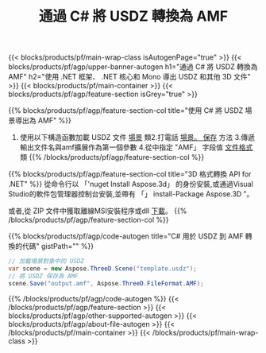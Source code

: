 ﻿---
title: 通過 C# 將 USDZ 轉換為 AMF 
description: 使用 .NET API 轉換 USDZ 和其他 3D 文件
url: /zh-hant/net/conversion/usdz-to-amf/
family: 3d
platformtag: net
feature: conversion
informat: USDZ
outformat: AMF
otherformats: AMF DAE HTML JT PDF DRC DXF PLY 
---
{{< blocks/products/pf/main-wrap-class isAutogenPage="true" >}}
{{< blocks/products/pf/agp/upper-banner-autogen h1="通過 C# 將 USDZ 轉換為 AMF" h2="使用 .NET 框架、 .NET 核心和 Mono 導出 USDZ 和其他 3D 文件" >}}
{{< blocks/products/pf/main-container >}}
{{< blocks/products/pf/agp/feature-section isGrey="true" >}}

{{% blocks/products/pf/agp/feature-section-col title="使用 C# 將 USDZ 場景導出為 AMF" %}}
1. 使用以下構造函數加載 USDZ 文件 [場景](https://apireference.aspose.com/3d/net/aspose.threed/scene) 類2.打電話 [場景。 保存](https://apireference.aspose.com/3d/net/aspose.threed/scene/methods/save/index) 方法
3.傳遞輸出文件名與amf擴展作為第一個參數
4.從中指定 "AMF」 字段值 [文件格式](https://apireference.aspose.com/3d/net/aspose.threed/fileformat/fields/index) 類
{{% /blocks/products/pf/agp/feature-section-col %}}

{{% blocks/products/pf/agp/feature-section-col title="3D 格式轉換 API for .NET" %}}
從命令行以 「'nuget Install Aspose.3d」 的身份安裝,或通過Visual Studio的軟件包管理器控制台安裝,並帶有 「」 install-Package Aspose.3D ”。

或者,從 ZIP 文件中獲取離線MSI安裝程序或dll [下載](https://downloads.aspose.com/3d/net)。
{{% /blocks/products/pf/agp/feature-section-col %}}

{{% blocks/products/pf/agp/code-autogen title="C# 用於 USDZ 到 AMF 轉換的代碼" gistPath="" %}}
```cs
// 加載場景對象中的 USDZ 
var scene = new Aspose.ThreeD.Scene("template.usdz");
// 將 USDZ 保存為 AMF 
scene.Save("output.amf", Aspose.ThreeD.FileFormat.AMF);

```
{{% /blocks/products/pf/agp/code-autogen %}}
{{< /blocks/products/pf/agp/feature-section >}}
{{< blocks/products/pf/agp/other-supported-autogen >}}
{{< blocks/products/pf/agp/about-file-autogen >}}
{{< /blocks/products/pf/main-container >}}
{{< /blocks/products/pf/main-wrap-class >}}